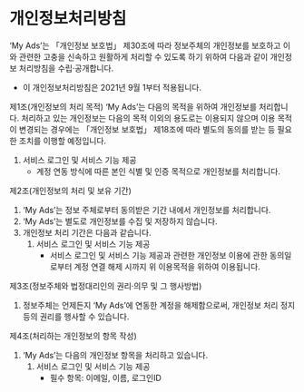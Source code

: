 # 개인정보처리방침


‘My Ads’는 「개인정보 보호법」 제30조에 따라 정보주체의 개인정보를 보호하고 이와 관련한 고충을 신속하고 원활하게 처리할 수 있도록 하기 위하여 다음과 같이 개인정보 처리방침을 수립·공개합니다.
- 이 개인정보처리방침은 2021년 9월 1부터 적용됩니다.

제1조(개인정보의 처리 목적)
‘My Ads’는 다음의 목적을 위하여 개인정보를 처리합니다. 처리하고 있는 개인정보는 다음의 목적 이외의 용도로는 이용되지 않으며 이용 목적이 변경되는 경우에는 「개인정보 보호법」 제18조에 따라 별도의 동의를 받는 등 필요한 조치를 이행할 예정입니다.
1. 서비스 로그인 및 서비스 기능 제공
	- 계정 연동 방식에 따른 본인 식별 및 인증 목적으로 개인정보를 처리합니다.

제2조(개인정보의 처리 및 보유 기간)
1. ‘My Ads’는 정보 주체로부터 동의받은 기간 내에서 개인정보를 처리합니다.
2. ‘My Ads’는 별도로 개인정보를 수집 및 저장하지 않습니다.
3. 개인정보 처리 기간은 다음과 같습니다.
    1. 서비스 로그인 및 서비스 기능 제공
		- 서비스 로그인 및 서비스 기능 제공과 관련한 개인정보 이용에 관한 동의일로부터 계정 연결 해제 시까지 위 이용목적을 위하여 이용됩니다.

제3조(정보주체와 법정대리인의 권리·의무 및 그 행사방법)
1. 정보주체는 언제든지 ‘My Ads’에 연동한 계정을 해제함으로써, 개인정보 처리 정지 등의 권리를 행사할 수 있습니다.

제4조(처리하는 개인정보의 항목 작성) 
1. ‘My Ads’는 다음의 개인정보 항목을 처리하고 있습니다.
    1. 서비스 로그인 및 서비스 기능 제공
		- 필수 항목: 이메일, 이름, 로그인ID
